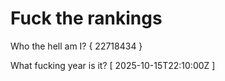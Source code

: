 # Fuck the rankings

Who the hell am I?
{ 22718434 }

What fucking year is it?
[ 2025-10-15T22:10:00Z ]

